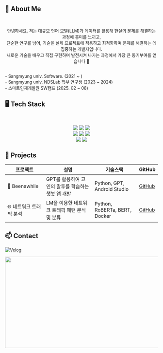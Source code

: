 
## <h2>🙌 About Me</h2>
<br>
<p align="center"> 안녕하세요. 저는 대규모 언어 모델(LLM)과 데이터를 활용해 현실의 문제를 해결하는 과정에 흥미를 느끼고, <br>
단순한 연구를 넘어, 기술을 실제 프로젝트에 적용하고 최적화하며 문제를 해결하는 데 집중하는 개발자입니다. <br>
새로운 기술을 배우고 직접 구현하며 발전시켜 나가는 과정에서 가장 큰 동기부여를 얻습니다 🤗</p>
<br>
- Sangmyung univ. Software. (2021 ~ )<br>
- Sangmyung univ. NDSLab 학부 연구생 (2023 ~ 2024)<br>
- 스마트인재개발원 SW캠프 (2025. 02 ~ 08)

## <h2>🖥️ Tech Stack</h2>
<br>
<p align="center">
  <img src="https://img.shields.io/badge/Java-007396?style=flat&logo=java&logoColor=white"/>
  <img src="https://img.shields.io/badge/C-00599C?style=flat&logo=c&logoColor=white"/>
  <img src="https://img.shields.io/badge/Python-3776AB?style=flat&logo=python&logoColor=white"/><br>
  <img src="https://img.shields.io/badge/TensorFlow-FF6F00?style=flat&logo=tensorflow&logoColor=white"/>
  <img src="https://img.shields.io/badge/PyTorch-EE4C2C?style=flat&logo=pytorch&logoColor=white"/>
  <img src="https://img.shields.io/badge/SQL-4479A1?style=flat&logo=mysql&logoColor=white"/><br>
  <img src="https://img.shields.io/badge/Machine%20Learning-F7931E?style=flat&logo=tensorflow&logoColor=white"/>
  <img src="https://img.shields.io/badge/Git-F05032?style=flat&logo=git&logoColor=white"/>
</p>

## 📝 Projects

| 프로젝트 | 설명 | 기술스택 | GitHub |
|----------|-----------------------------|--------------------------|---------|
| 🥹 Beenawhile | GPT를 활용하여 고인의 말투를 학습하는 챗봇 앱 개발 | Python, GPT, Android Studio | [GitHub]() |
| 🌐 네트워크 트래픽 분석 | LM을 이용한 네트워크 트래픽 패턴 분석 및 분류 | Python, RoBERTa, BERT, Docker | [GitHub](https://github.com/heejin-02/LM_traffic_analysis) |


## <h2> 📫 Contact  </h2>
[![Velog](https://img.shields.io/badge/Velog-20C997?style=flat&logo=velog&logoColor=white)](https://velog.io/@heejin02)  


<p align="center">
  <a href="https://www.gitanimals.org/en_US?utm_medium=image&utm_source=heejin-02&utm_content=farm">
  <img
    src="https://render.gitanimals.org/farms/heejin-02"
    width="600"
    height="300"
  />
  </a>
</p>


<!--
**heejin-02/heejin-02** is a ✨ _special_ ✨ repository because its `README.md` (this file) appears on your GitHub profile.

Here are some ideas to get you started:

- 🔭 I’m currently working on ...
- 🌱 I’m currently learning ...
- 👯 I’m looking to collaborate on ...
- 🤔 I’m looking for help with ...
- 💬 Ask me about ...
- 📫 How to reach me: ...
- 😄 Pronouns: ...
- ⚡ Fun fact: ...

-->
